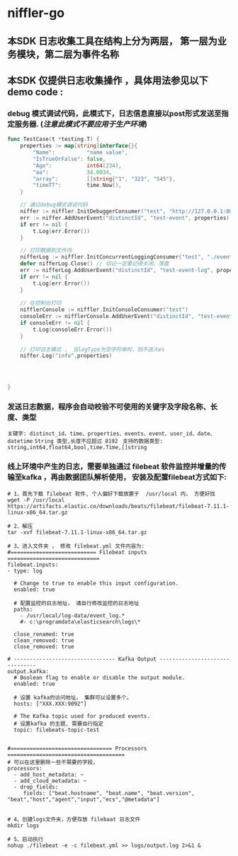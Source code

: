 # niffler-go

## 本SDK 日志收集工具在结构上分为两层， 第一层为业务模块，第二层为事件名称

## 本SDK 仅提供日志收集操作 ，具体用法参见以下 demo code :

### debug 模式调试代码，此模式下，日志信息直接以post形式发送至指定服务器. (_注意此模式不要应用于生产环境_)
````go
func TestCase(t *testing.T) {
    properties := map[string]interface{}{
		"Name":          "name value",
		"IsTrueOrFalse": false,
		"Age":           int64(234),
		"aa":            34.0034,
		"array":         []string{"1", "323", "545"},
		"timeTT":        time.Now(),
	}

    // 通过debug模式调试代码
    niffer := niffler.InitDebuggerConsumer("test", "http://127.0.0.1:8071/api/v1/order/abc")
	err := niffer.AddUserEvent("distinctId", "test-event", properties)
	if err != nil {
		t.Log(err.Error())
	}

    // 打印数据到文件内
    nifferLog := niffler.InitConcurrentLoggingConsumer("test", "./event_log",false)
	defer nifferLog.Close() // 切记一定要记得关闭、落盘
    err := nifferLog.AddUserEvent("distinctId", "test-event-log", properties)
	if err != nil {
		t.Log(err.Error())
	}
    
    // 在控制台打印
    nifflerConsole := niffler.InitConsoleConsumer("test")
    consoleErr := nifflerConsole.AddUserEvent("distinctId", "test-event-log", properties)
	if consoleErr != nil {
		t.Log(consoleErr.Error())
	}
    
    // 打印日志模式 ， 当logType为空字符串时，则不进入es
    niffer.Log("info",properties)




}

````



### 发送日志数据，程序会自动校验不可使用的关键字及字段名称、长度、类型
`关键字: distinct_id、time、properties、events、event、user_id、date、datetime`
`String 类型,长度不应超过 8192 `
`支持的数据类型: string,int64,float64,bool,time.Time,[]string `


### 线上环境中产生的日志，需要单独通过 filebeat 软件监控并增量的传输至kafka ，再由数据团队解析使用， 安装及配置filebeat方式如下:
```
# 1、首先下载 filebeat 软件, 个人偏好下载放置于  /usr/local 内， 方便好找
wget -P /usr/local https://artifacts.elastic.co/downloads/beats/filebeat/filebeat-7.11.1-linux-x86_64.tar.gz

# 2、解压
tar -xvf filebeat-7.11.1-linux-x86_64.tar.gz

# 3、进入文件夹 ， 修改 filebeat.yml 文件内容为: 
#=========================== Filebeat inputs =============================
filebeat.inputs:
- type: log

  # Change to true to enable this input configuration.
  enabled: true

  # 配置监控的日志地址， 请自行修改监控的日志地址
  paths:
    - /usr/local/log-data/event_log.*
    #- c:\programdata\elasticsearch\logs\*

  close_renamed: true
  clean_removed: true
  close_removed: true

# -------------------------------- Kafka Output -------------------------------
output.kafka:
  # Boolean flag to enable or disable the output module.
  enabled: true

  # 设置 kafka的访问地址， 集群可以设置多个。
  hosts: ["XXX.XXX:9092"]

  # The Kafka topic used for produced events. 
  # 设置kafka 的主题, 需要自行指定
  topic: filebeats-topic-test


#================================ Processors =====================================
# 可以在这里删除一些不需要的字段，
processors:
  - add_host_metadata: ~
  - add_cloud_metadata: ~
  - drop_fields:
     fields: ["beat.hostname", "beat.name", "beat.version", "beat","host","agent","input","ecs","@metadata"]


# 4、创建logs文件夹，方便存放 filebaat 日志文件
mkdir logs 

# 5、启动执行
nohup ./filebeat -e -c filebeat.yml >> logs/output.log 2>&1 &
```

